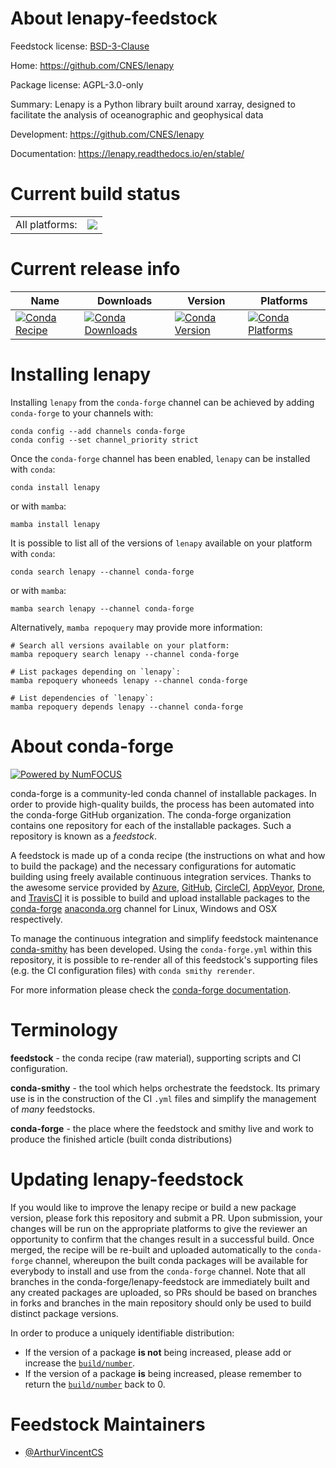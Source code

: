 About lenapy-feedstock
======================

Feedstock license: [BSD-3-Clause](https://github.com/conda-forge/lenapy-feedstock/blob/main/LICENSE.txt)

Home: https://github.com/CNES/lenapy

Package license: AGPL-3.0-only

Summary: Lenapy is a Python library built around xarray, designed to facilitate the analysis of oceanographic and geophysical data

Development: https://github.com/CNES/lenapy

Documentation: https://lenapy.readthedocs.io/en/stable/

Current build status
====================


<table><tr><td>All platforms:</td>
    <td>
      <a href="https://dev.azure.com/conda-forge/feedstock-builds/_build/latest?definitionId=26116&branchName=main">
        <img src="https://dev.azure.com/conda-forge/feedstock-builds/_apis/build/status/lenapy-feedstock?branchName=main">
      </a>
    </td>
  </tr>
</table>

Current release info
====================

| Name | Downloads | Version | Platforms |
| --- | --- | --- | --- |
| [![Conda Recipe](https://img.shields.io/badge/recipe-lenapy-green.svg)](https://anaconda.org/conda-forge/lenapy) | [![Conda Downloads](https://img.shields.io/conda/dn/conda-forge/lenapy.svg)](https://anaconda.org/conda-forge/lenapy) | [![Conda Version](https://img.shields.io/conda/vn/conda-forge/lenapy.svg)](https://anaconda.org/conda-forge/lenapy) | [![Conda Platforms](https://img.shields.io/conda/pn/conda-forge/lenapy.svg)](https://anaconda.org/conda-forge/lenapy) |

Installing lenapy
=================

Installing `lenapy` from the `conda-forge` channel can be achieved by adding `conda-forge` to your channels with:

```
conda config --add channels conda-forge
conda config --set channel_priority strict
```

Once the `conda-forge` channel has been enabled, `lenapy` can be installed with `conda`:

```
conda install lenapy
```

or with `mamba`:

```
mamba install lenapy
```

It is possible to list all of the versions of `lenapy` available on your platform with `conda`:

```
conda search lenapy --channel conda-forge
```

or with `mamba`:

```
mamba search lenapy --channel conda-forge
```

Alternatively, `mamba repoquery` may provide more information:

```
# Search all versions available on your platform:
mamba repoquery search lenapy --channel conda-forge

# List packages depending on `lenapy`:
mamba repoquery whoneeds lenapy --channel conda-forge

# List dependencies of `lenapy`:
mamba repoquery depends lenapy --channel conda-forge
```


About conda-forge
=================

[![Powered by
NumFOCUS](https://img.shields.io/badge/powered%20by-NumFOCUS-orange.svg?style=flat&colorA=E1523D&colorB=007D8A)](https://numfocus.org)

conda-forge is a community-led conda channel of installable packages.
In order to provide high-quality builds, the process has been automated into the
conda-forge GitHub organization. The conda-forge organization contains one repository
for each of the installable packages. Such a repository is known as a *feedstock*.

A feedstock is made up of a conda recipe (the instructions on what and how to build
the package) and the necessary configurations for automatic building using freely
available continuous integration services. Thanks to the awesome service provided by
[Azure](https://azure.microsoft.com/en-us/services/devops/), [GitHub](https://github.com/),
[CircleCI](https://circleci.com/), [AppVeyor](https://www.appveyor.com/),
[Drone](https://cloud.drone.io/welcome), and [TravisCI](https://travis-ci.com/)
it is possible to build and upload installable packages to the
[conda-forge](https://anaconda.org/conda-forge) [anaconda.org](https://anaconda.org/)
channel for Linux, Windows and OSX respectively.

To manage the continuous integration and simplify feedstock maintenance
[conda-smithy](https://github.com/conda-forge/conda-smithy) has been developed.
Using the ``conda-forge.yml`` within this repository, it is possible to re-render all of
this feedstock's supporting files (e.g. the CI configuration files) with ``conda smithy rerender``.

For more information please check the [conda-forge documentation](https://conda-forge.org/docs/).

Terminology
===========

**feedstock** - the conda recipe (raw material), supporting scripts and CI configuration.

**conda-smithy** - the tool which helps orchestrate the feedstock.
                   Its primary use is in the construction of the CI ``.yml`` files
                   and simplify the management of *many* feedstocks.

**conda-forge** - the place where the feedstock and smithy live and work to
                  produce the finished article (built conda distributions)


Updating lenapy-feedstock
=========================

If you would like to improve the lenapy recipe or build a new
package version, please fork this repository and submit a PR. Upon submission,
your changes will be run on the appropriate platforms to give the reviewer an
opportunity to confirm that the changes result in a successful build. Once
merged, the recipe will be re-built and uploaded automatically to the
`conda-forge` channel, whereupon the built conda packages will be available for
everybody to install and use from the `conda-forge` channel.
Note that all branches in the conda-forge/lenapy-feedstock are
immediately built and any created packages are uploaded, so PRs should be based
on branches in forks and branches in the main repository should only be used to
build distinct package versions.

In order to produce a uniquely identifiable distribution:
 * If the version of a package **is not** being increased, please add or increase
   the [``build/number``](https://docs.conda.io/projects/conda-build/en/latest/resources/define-metadata.html#build-number-and-string).
 * If the version of a package **is** being increased, please remember to return
   the [``build/number``](https://docs.conda.io/projects/conda-build/en/latest/resources/define-metadata.html#build-number-and-string)
   back to 0.

Feedstock Maintainers
=====================

* [@ArthurVincentCS](https://github.com/ArthurVincentCS/)

